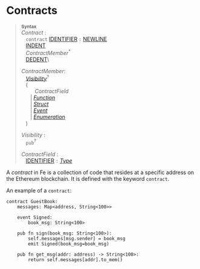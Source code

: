 # Contracts

> **<sup>Syntax</sup>**\
> _Contract_ :\
> &nbsp;&nbsp; `contract` [IDENTIFIER] `:` [NEWLINE]\
> &nbsp;&nbsp; [INDENT]\
> &nbsp;&nbsp; _ContractMember_<sup>\*</sup>\
> &nbsp;&nbsp; [DEDENT]\
>
> _ContractMember_:\
> &nbsp;&nbsp; [_Visibility_]<sup>?</sup>\
> &nbsp;&nbsp; (\
> &nbsp;&nbsp; &nbsp;&nbsp; &nbsp;&nbsp;  _ContractField_\
> &nbsp;&nbsp; &nbsp;&nbsp; | [_Function_]\
> &nbsp;&nbsp; &nbsp;&nbsp; | [_Struct_]\
> &nbsp;&nbsp; &nbsp;&nbsp; | [_Event_]\
> &nbsp;&nbsp; &nbsp;&nbsp; | [_Enumeration_]\
> &nbsp;&nbsp; )
>
> _Visibility_ :\
> &nbsp;&nbsp; `pub`<sup>?</sup>
>
> _ContractField_ :\
> &nbsp;&nbsp; [IDENTIFIER] `:` [_Type_]


A _contract_ in Fe is a collection of code that resides at a specific address on the Ethereum blockchain. It is defined with the keyword `contract`.

An example of a `contract`:

```
contract GuestBook:
    messages: Map<address, String<100>>

    event Signed:
        book_msg: String<100>

    pub fn sign(book_msg: String<100>):
        self.messages[msg.sender] = book_msg
        emit Signed(book_msg=book_msg)

    pub fn get_msg(addr: address) -> String<100>:
        return self.messages[addr].to_mem()
```

[NEWLINE]: tokens.md#newline
[INDENT]: tokens.md#indent
[DEDENT]: tokens.md#dedent
[IDENTIFIER]: identifiers.md
[_Visibility_]: visibility_and_privacy.md
[_Type_]: types.md
[type]: types.md
[_Function_]: function_item_types.md
[_Struct_]: structs.md
[_Event_]: events.md
[_Enumeration_]: enumeration.md